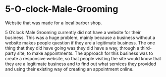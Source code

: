 # 5-O-clock-Male-Grooming
Website that was made for a local barber shop.  

5 O’clock Male Grooming currently did not have a website for their business. This was a huge problem, mainly because a business without a website makes people question if they are a legitimate business. The one thing that they did have going was they did have a way, through a third-party site, to make appointments. The approach for this business was to create a responsive website, so that people visiting the site would know that they are a legitimate business and to find out what services they provided and using their existing way of creating an appointment online.
